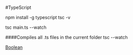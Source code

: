 
#TypeScript

npm install -g typescript
tsc -v


tsc main.ts --watch

####Compiles all .ts files in the current folder
tsc --watch

[Boolean](https://github.com/sarveshhome/TypeScript/blob/master/TypeScript/01TypeScript/01Boolean.ts)